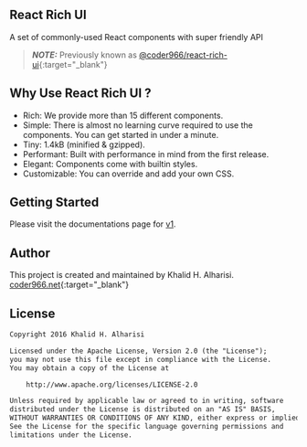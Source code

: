 ## React Rich UI
A set of commonly-used React components with super friendly API

> **_NOTE:_**  Previously known as [@coder966/react-rich-ui](https://www.npmjs.com/package/@coder966/react-rich-ui){:target="_blank"}

## Why Use React Rich UI ?
- Rich: We provide more than 15 different components.
- Simple: There is almost no learning curve required to use the components. You can get started in under a minute.
- Tiny: 1.4kB (minified & gzipped).
- Performant: Built with performance in mind from the first release.
- Elegant: Components come with builtin styles.
- Customizable: You can override and add your own CSS.

## Getting Started
Please visit the documentations page for [v1](/docs/v1/get-started).


## Author
This project is created and maintained by Khalid H. Alharisi. [coder966.net](https://coder966.net){:target="_blank"}


## License

```txt
Copyright 2016 Khalid H. Alharisi

Licensed under the Apache License, Version 2.0 (the "License");
you may not use this file except in compliance with the License.
You may obtain a copy of the License at

    http://www.apache.org/licenses/LICENSE-2.0

Unless required by applicable law or agreed to in writing, software
distributed under the License is distributed on an "AS IS" BASIS,
WITHOUT WARRANTIES OR CONDITIONS OF ANY KIND, either express or implied.
See the License for the specific language governing permissions and
limitations under the License.
```
